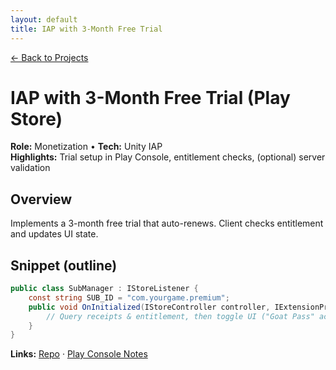 ```yaml
---
layout: default
title: IAP with 3-Month Free Trial
---
```


[← Back to Projects](/projects)

# IAP with 3-Month Free Trial (Play Store)
**Role:** Monetization • **Tech:** Unity IAP  
**Highlights:** Trial setup in Play Console, entitlement checks, (optional) server validation

## Overview
Implements a 3-month free trial that auto-renews. Client checks entitlement and updates UI state.

## Snippet (outline)
```csharp
public class SubManager : IStoreListener {
    const string SUB_ID = "com.yourgame.premium";
    public void OnInitialized(IStoreController controller, IExtensionProvider extensions) {
        // Query receipts & entitlement, then toggle UI ("Goat Pass" active)
    }
}
```

**Links:** [Repo](#) · [Play Console Notes](#)
